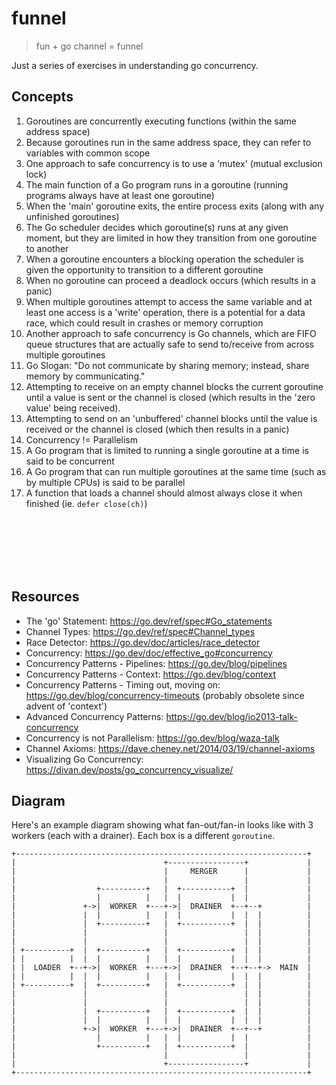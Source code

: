 # funnel

> fun + go channel = funnel

Just a series of exercises in understanding go concurrency.


## Concepts

1. Goroutines are concurrently executing functions (within the same address space)
2. Because goroutines run in the same address space, they can refer to variables with common scope
3. One approach to safe concurrency is to use a 'mutex' (mutual exclusion lock)
4. The main function of a Go program runs in a goroutine (running programs always have at least one goroutine)
5. When the 'main' goroutine exits, the entire process exits (along with any unfinished goroutines)
6. The Go scheduler decides which goroutine(s) runs at any given moment, but they are limited in how they transition from one goroutine to another
7. When a goroutine encounters a blocking operation the scheduler is given the opportunity to transition to a different goroutine
8. When no goroutine can proceed a deadlock occurs (which results in a panic)
9. When multiple goroutines attempt to access the same variable and at least one access is a 'write' operation, there is a potential for a data race, which could result in crashes or memory corruption
10. Another approach to safe concurrency is Go channels, which are FIFO queue structures that are actually safe to send to/receive from across multiple goroutines
11. Go Slogan: "Do not communicate by sharing memory; instead, share memory by communicating."
12. Attempting to receive on an empty channel blocks the current goroutine until a value is sent or the channel is closed (which results in the 'zero value' being received).
13. Attempting to send on an 'unbuffered' channel blocks until the value is received or the channel is closed (which then results in a panic)
14. Concurrency != Parallelism
15. A Go program that is limited to running a single goroutine at a time is said to be concurrent
16. A Go program that can run multiple goroutines at the same time (such as by multiple CPUs) is said to be parallel
17. A function that loads a channel should almost always close it when finished (ie. `defer close(ch)`)

<br>
<br>
<br>
<br>
<br>

## Resources

- The 'go' Statement: https://go.dev/ref/spec#Go_statements
- Channel Types: https://go.dev/ref/spec#Channel_types
- Race Detector: https://go.dev/doc/articles/race_detector
- Concurrency: https://go.dev/doc/effective_go#concurrency
- Concurrency Patterns - Pipelines: https://go.dev/blog/pipelines
- Concurrency Patterns - Context: https://go.dev/blog/context
- Concurrency Patterns - Timing out, moving on: https://go.dev/blog/concurrency-timeouts (probably obsolete since advent of 'context')
- Advanced Concurrency Patterns: https://go.dev/blog/io2013-talk-concurrency
- Concurrency is not Parallelism: https://go.dev/blog/waza-talk
- Channel Axioms: https://dave.cheney.net/2014/03/19/channel-axioms
- Visualizing Go Concurrency: https://divan.dev/posts/go_concurrency_visualize/

## Diagram

Here's an example diagram showing what fan-out/fan-in looks like with 3 workers (each with a drainer). Each box is a different `goroutine`.


```
+-----------------------------------------------------------------+
|                                 +-----------------+             |
|                                 |     MERGER      |             |
|                                 |                 |             |
|                  +----------+   |  +-----------+  |             |
|                  |          |   |  |           |  |             |
|               +->|  WORKER  +---+->|  DRAINER  +--+--+          |
|               |  |          |   |  |           |  |  |          |
|               |  +----------+   |  +-----------+  |  |          |
|               |                 |                 |  |          |
|               |                 |                 |  |          |
| +----------+  |  +----------+   |  +-----------+  |  |          |
| |          |  |  |          |   |  |           |  |  |          |
| |  LOADER  +--+->|  WORKER  +---+->|  DRAINER  +--+--+->  MAIN  |
| |          |  |  |          |   |  |           |  |  |          |
| +----------+  |  +----------+   |  +-----------+  |  |          |
|               |                 |                 |  |          |
|               |                 |                 |  |          |
|               |  +----------+   |  +-----------+  |  |          |
|               |  |          |   |  |           |  |  |          |
|               +->|  WORKER  +---+->|  DRAINER  +--+--+          |
|                  |          |   |  |           |  |             |
|                  +----------+   |  +-----------+  |             |
|                                 |                 |             |
|                                 +-----------------+             |
+-----------------------------------------------------------------+
```
